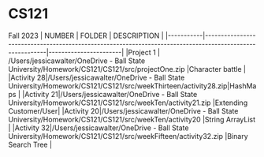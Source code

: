 # CS121
Fall 2023
|  NUMBER   |                                                   FOLDER                                                 |       DESCRIPTION     |
|-----------|----------------------------------------------------------------------------------------------------------|-----------------------|
|Project 1  | /Users/jessicawalter/OneDrive - Ball State University/Homework/CS121/CS121/src/projectOne.zip            |Character battle       |
|Activity 28|/Users/jessicawalter/OneDrive - Ball State University/Homework/CS121/CS121/src/weekThirteen/activity28.zip|HashMaps               |
|Activity 21|/Users/jessicawalter/OneDrive - Ball State University/Homework/CS121/CS121/src/weekTen/activity21.zip     |Extending Customer/User|
|Activity 20|/Users/jessicawalter/OneDrive - Ball State University/Homework/CS121/CS121/src/weekTen/activity20         |String ArrayList       |
|Activity 32|/Users/jessicawalter/OneDrive - Ball State University/Homework/CS121/CS121/src/weekFifteen/activity32.zip |Binary Search Tree     |
